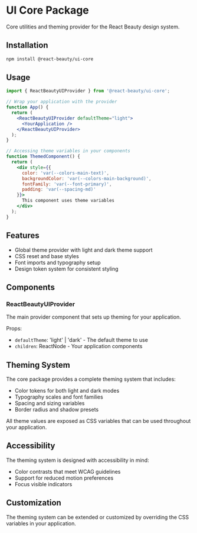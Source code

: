 # UI Core Package

Core utilities and theming provider for the React Beauty design system.

## Installation

```bash
npm install @react-beauty/ui-core
```

## Usage

```jsx
import { ReactBeautyUIProvider } from '@react-beauty/ui-core';

// Wrap your application with the provider
function App() {
  return (
    <ReactBeautyUIProvider defaultTheme="light">
      <YourApplication />
    </ReactBeautyUIProvider>
  );
}

// Accessing theme variables in your components
function ThemedComponent() {
  return (
    <div style={{ 
      color: 'var(--colors-main-text)',
      backgroundColor: 'var(--colors-main-background)',
      fontFamily: 'var(--font-primary)',
      padding: 'var(--spacing-md)'
    }}>
      This component uses theme variables
    </div>
  );
}
```

## Features

- Global theme provider with light and dark theme support
- CSS reset and base styles
- Font imports and typography setup
- Design token system for consistent styling

## Components

### ReactBeautyUIProvider

The main provider component that sets up theming for your application.

Props:
- `defaultTheme`: 'light' | 'dark' - The default theme to use
- `children`: ReactNode - Your application components

## Theming System

The core package provides a complete theming system that includes:

- Color tokens for both light and dark modes
- Typography scales and font families
- Spacing and sizing variables
- Border radius and shadow presets

All theme values are exposed as CSS variables that can be used throughout your application.

## Accessibility

The theming system is designed with accessibility in mind:
- Color contrasts that meet WCAG guidelines
- Support for reduced motion preferences
- Focus visible indicators

## Customization

The theming system can be extended or customized by overriding the CSS variables in your application.